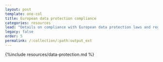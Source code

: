```yaml
---
layout: post
template: one-col
title: European data protection compliance
categories: resources
lead: "Details on compliance with European data protection laws and regulations"
legacy: false
order: 5
permalink: /:collection/:path:output_ext
---
```



{%include resources/data-protection.md %}